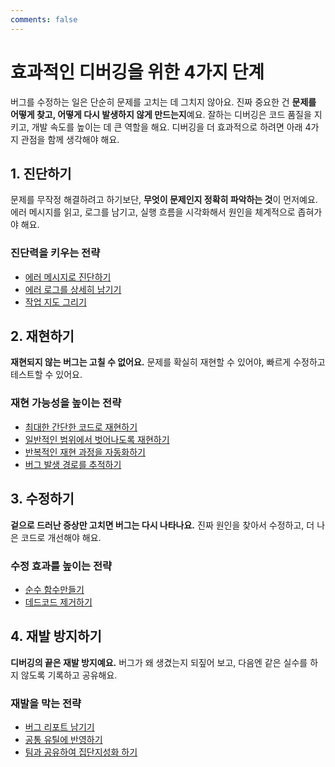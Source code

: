 ```yaml
---
comments: false
---
```


# 효과적인 디버깅을 위한 4가지 단계

버그를 수정하는 일은 단순히 문제를 고치는 데 그치지 않아요. 진짜 중요한 건 **문제를 어떻게 찾고, 어떻게 다시 발생하지 않게 만드는지**예요. 잘하는 디버깅은 코드 품질을 지키고, 개발 속도를 높이는 데 큰 역할을 해요. 디버깅을 더 효과적으로 하려면 아래 4가지 관점을 함께 생각해야 해요.

## 1. 진단하기

문제를 무작정 해결하려고 하기보단, **무엇이 문제인지 정확히 파악하는 것**이 먼저예요. 에러 메시지를 읽고, 로그를 남기고, 실행 흐름을 시각화해서 원인을 체계적으로 좁혀가야 해요.

### 진단력을 키우는 전략
 - [에러 메시지로 진단하기](./diagnose/error-message.md)
 - [에러 로그를 상세히 남기기](./diagnose/error-log.md)
 - [작업 지도 그리기](./diagnose/map.md)

## 2. 재현하기

**재현되지 않는 버그는 고칠 수 없어요.** 문제를 확실히 재현할 수 있어야, 빠르게 수정하고 테스트할 수 있어요.

### 재현 가능성을 높이는 전략
 - [최대한 간단한 코드로 재현하기](./reproduce/simply.md)
 - [일반적인 범위에서 벗어나도록 재현하기](./reproduce/out-range.md)
 - [반복적인 재현 과정을 자동화하기](./reproduce/repeat.md)
 - [버그 발생 경로를 추적하기](./reproduce/trace.md)

## 3. 수정하기

**겉으로 드러난 증상만 고치면 버그는 다시 나타나요.** 진짜 원인을 찾아서 수정하고, 더 나은 코드로 개선해야 해요.

### 수정 효과를 높이는 전략
- [순수 함수만들기](./fix/pure.md)
- [데드코드 제거하기](./fix/dead-code.md)

## 4. 재발 방지하기
**디버깅의 끝은 재발 방지예요.** 버그가 왜 생겼는지 되짚어 보고, 다음엔 같은 실수를 하지 않도록 기록하고 공유해요.

### 재발을 막는 전략
- [버그 리포트 남기기](./prevent/bug-report.md)
- [공통 유틸에 반영하기](./prevent/util.md)
- [팀과 공유하여 집단지성화 하기](./prevent/share.md)
